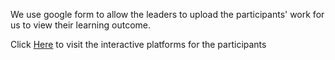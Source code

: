 We use google form to allow the leaders to upload the participants' work for us to view their learning outcome.

Click [Here](https://docs.google.com/forms/d/e/1FAIpQLSenNTf3_sbc88f2mP609p2FSlJ9NH-9JxffWR166n9q96_Aqg/viewform) to visit the interactive platforms for the participants
